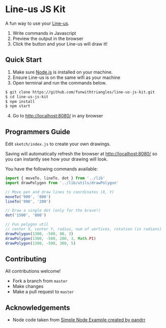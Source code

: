 # Line-us JS Kit
A fun way to use your [Line-us](https://www.line-us.com/).

1. Write commands in Javascript
2. Preview the output in the browser
3. Click the button and your Line-us will draw it!

## Quick Start

1. Make sure [Node.js](https://nodejs.org/en/) is installed on your machine.
2. Ensure Line-us is on the same wifi as your machine
3. Open terminal and run the commands below.
```bash
$ git clone https://github.com/funwithtriangles/line-us-js-kit.git
$ cd line-us-js-kit
$ npm install
$ npm start
```
4. Go to [http://localhost:8080/](http://localhost:8080/) in any browser

## Programmers Guide

Edit `sketch/index.js` to create your own drawings.

Saving will automatically refresh the browser at [http://localhost:8080/](http://localhost:8080/) so you can instantly see how your drawing will look.

You have the following commands available:

```javascript
import { moveTo, lineTo, dot } from '../lib'
import drawPolygon from '../lib/utils/drawPolygon'

// Move pen and draw lines to coordinates (X, Y)
moveTo('900', '800')
lineTo('900', '200')

// Draw a single dot (only for the brave!)
dot('1500', '800')

// Fun polygon util
// center X, center Y, radius, num of vertices, rotation (in radians)
drawPolygon(1300, -500, 80, 3)
drawPolygon(1300, -500, 200, 3, Math.PI)
drawPolygon(1300, -500, 300, 5)
```



## Contributing
All contributions welcome!

- Fork a branch from `master`
- Make changes
- Make a pull request to `master`

## Acknowledgements

- Node code taken from [Simple Node Example created by pandrr](https://github.com/Line-us/Line-us-Programming#simple-node-example)
